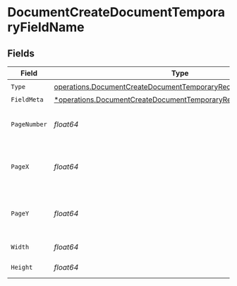# DocumentCreateDocumentTemporaryFieldName


## Fields

| Field                                                                                                                                                 | Type                                                                                                                                                  | Required                                                                                                                                              | Description                                                                                                                                           |
| ----------------------------------------------------------------------------------------------------------------------------------------------------- | ----------------------------------------------------------------------------------------------------------------------------------------------------- | ----------------------------------------------------------------------------------------------------------------------------------------------------- | ----------------------------------------------------------------------------------------------------------------------------------------------------- |
| `Type`                                                                                                                                                | [operations.DocumentCreateDocumentTemporaryRecipientTypeName1](../../models/operations/documentcreatedocumenttemporaryrecipienttypename1.md)          | :heavy_check_mark:                                                                                                                                    | N/A                                                                                                                                                   |
| `FieldMeta`                                                                                                                                           | [*operations.DocumentCreateDocumentTemporaryRecipientFieldMetaName](../../models/operations/documentcreatedocumenttemporaryrecipientfieldmetaname.md) | :heavy_minus_sign:                                                                                                                                    | N/A                                                                                                                                                   |
| `PageNumber`                                                                                                                                          | *float64*                                                                                                                                             | :heavy_check_mark:                                                                                                                                    | The page number the field will be on.                                                                                                                 |
| `PageX`                                                                                                                                               | *float64*                                                                                                                                             | :heavy_check_mark:                                                                                                                                    | The X coordinate of where the field will be placed.                                                                                                   |
| `PageY`                                                                                                                                               | *float64*                                                                                                                                             | :heavy_check_mark:                                                                                                                                    | The Y coordinate of where the field will be placed.                                                                                                   |
| `Width`                                                                                                                                               | *float64*                                                                                                                                             | :heavy_check_mark:                                                                                                                                    | The width of the field.                                                                                                                               |
| `Height`                                                                                                                                              | *float64*                                                                                                                                             | :heavy_check_mark:                                                                                                                                    | The height of the field.                                                                                                                              |